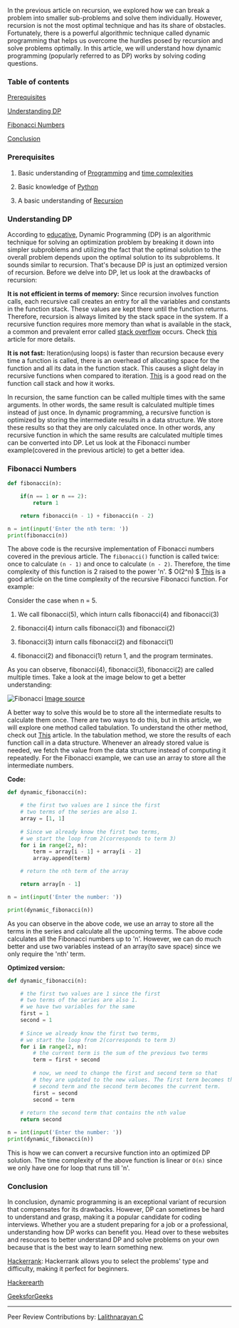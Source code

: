 
In the previous article on recursion, we explored how we can break a problem into smaller sub-problems and solve them individually. However, recursion is not the most optimal technique and has its share of obstacles. Fortunately, there is a powerful algorithmic technique called dynamic programming that helps us overcome the hurdles posed by recursion and solve problems optimally. In this article, we will understand how dynamic programming (popularly referred to as DP) works by solving coding questions.

### Table of contents
[Prerequisites](#prerequisites)

[Understanding DP](#understanding-dp)

[Fibonacci Numbers](#fibonacci-numbers)

[Conclusion](#conclusion)

### Prerequisites
1. Basic understanding of [Programming](https://www.tutorialspoint.com/computer_programming/computer_programming_basics.htm) and [time complexities](https://www.freecodecamp.org/news/time-complexity-of-algorithms/)

2. Basic knowledge of [Python](https://www.python.org/about/gettingstarted/)

3. A basic understanding of [Recursion](https://www.section.io/engineering-education/introduction-to-recursion)

### Understanding DP
According to [educative](https://www.educative.io/courses/grokking-dynamic-programming-patterns-for-coding-interviews/m2G1pAq0OO0), Dynamic Programming (DP) is an algorithmic technique for solving an optimization problem by breaking it down into simpler subproblems and utilizing the fact that the optimal solution to the overall problem depends upon the optimal solution to its subproblems. It sounds similar to recursion. That's because DP is just an optimized version of recursion. Before we delve into DP, let us look at the drawbacks of recursion:

**It is not efficient in terms of memory:** Since recursion involves function calls, each recursive call creates an entry for all the variables and constants in the function stack. These values are kept there until the function returns. Therefore, recursion is always limited by the stack space in the system. If a recursive function requires more memory than what is available in the stack, a common and prevalent error called [stack overflow](https://stackoverflow.com/questions/214741/what-is-a-stackoverflowerror) occurs. Check [this](https://benpfaff.org/writings/clc/recursion-vs-iteration.html) article for more details.

**It is not fast:** Iteration(using loops) is faster than recursion because every time a function is called, there is an overhead of allocating space for the function and all its data in the function stack. This causes a slight delay in recursive functions when compared to iteration. [This](https://stackoverflow.com/questions/10057443/explain-the-concept-of-a-stack-frame-in-a-nutshell) is a good read on the function call stack and how it works.

In recursion, the same function can be called multiple times with the same arguments. In other words, the same result is calculated multiple times instead of just once. In dynamic programming, a recursive function is optimized by storing the intermediate results in a data structure. We store these results so that they are only calculated once. In other words, any recursive function in which the same results are calculated multiple times can be converted into DP. Let us look at the Fibonacci number example(covered in the previous article) to get a better idea.

### Fibonacci Numbers
```py
def fibonacci(n):

	if(n == 1 or n == 2):
		return 1

	return fibonacci(n - 1) + fibonacci(n - 2)

n = int(input('Enter the nth term: '))
print(fibonacci(n))
```

The above code is the recursive implementation of Fibonacci numbers covered in the previous article. The `fibonacci()` function is called twice: once to calculate `(n - 1)` and once to calculate `(n - 2)`. Therefore, the time complexity of this function is 2 raised to the power 'n'. $ O(2^n) $ [This](https://www.geeksforgeeks.org/time-complexity-recursive-fibonacci-program/) is a good article on the time complexity of the recursive Fibonacci function. For example:

Consider the case when n = 5.

1. We call fibonacci(5), which inturn calls fibonacci(4) and fibonacci(3)

2. fibonacci(4) inturn calls fibonacci(3) and fibonacci(2)

3. fibonacci(3) inturn calls fibonacci(2) and fibonacci(1)

4. fibonacci(2) and fibonacci(1) return 1, and the program terminates.

As you can observe, fibonacci(4), fibonacci(3), fibonacci(2) are called multiple times. Take a look at the image below to get a better understanding:

![Fibonacci](/engineering-education/introduction-to-dynamic-programming/fibonacci.png)
[Image source](https://www.slitherintopython.com/assets/img/fibtree.png)

A better way to solve this would be to store all the intermediate results to calculate them once. There are two ways to do this, but in this article, we will explore one method called tabulation. To understand the other method, check out [This](https://www.educative.io/courses/grokking-dynamic-programming-patterns-for-coding-interviews/m2G1pAq0OO0) article. In the tabulation method, we store the results of each function call in a data structure. Whenever an already stored value is needed, we fetch the value from the data structure instead of computing it repeatedly. For the Fibonacci example, we can use an array to store all the intermediate numbers.

**Code:**  
```py
def dynamic_fibonacci(n):

	# the first two values are 1 since the first
	# two terms of the series are also 1.
	array = [1, 1]
	  
	# Since we already know the first two terms,
	# we start the loop from 2(corresponds to term 3)
	for i in range(2, n):
		term = array[i - 1] + array[i - 2]
		array.append(term)

	# return the nth term of the array

	return array[n - 1]

n = int(input('Enter the number: '))

print(dynamic_fibonacci(n))
```

As you can observe in the above code, we use an array to store all the terms in the series and calculate all the upcoming terms. The above code calculates all the Fibonacci numbers up to 'n'. However, we can do much better and use two variables instead of an array(to save space) since we only require the 'nth' term.

**Optimized version:**
```py
def dynamic_fibonacci(n):

	# the first two values are 1 since the first
	# two terms of the series are also 1.
	# we have two variables for the same
	first = 1
	second = 1
	
	# Since we already know the first two terms,
	# we start the loop from 2(corresponds to term 3)
	for i in range(2, n):
		# the current term is the sum of the previous two terms
		term = first + second
		
		# now, we need to change the first and second term so that
		# they are updated to the new values. The first term becomes the
		# second term and the second term becomes the current term.
		first = second
		second = term
  
	# return the second term that contains the nth value
	return second

n = int(input('Enter the number: '))
print(dynamic_fibonacci(n))
```

This is how we can convert a recursive function into an optimized DP solution. The time complexity of the above function is linear or `O(n)` since we only have one for loop that runs till 'n'.

  
### Conclusion
In conclusion, dynamic programming is an exceptional variant of recursion that compensates for its drawbacks. However, DP can sometimes be hard to understand and grasp, making it a popular candidate for coding interviews. Whether you are a student preparing for a job or a professional, understanding how DP works can benefit you. Head over to these websites and resources to better understand DP and solve problems on your own because that is the best way to learn something new.

[Hackerrank](https://www.hackerrank.com): Hackerrank allows you to select the problems' type and difficulty, making it perfect for beginners.

[Hackerearth](https://www.hackerearth.com/)

[GeeksforGeeks](https://www.geeksforgeeks.org/dynamic-programming/)

---
Peer Review Contributions by: [Lalithnarayan C](/engineering-education/authors/lalithnarayan-c/)

<!-- MathJax script -->
<script type="text/javascript" async
    src="https://cdnjs.cloudflare.com/ajax/libs/mathjax/2.7.1/MathJax.js?config=TeX-AMS-MML_HTMLorMML">
    MathJax.Hub.Config({
    tex2jax: {
      inlineMath: [['$','$'], ['\\(','\\)']],
      displayMath: [['$$','$$']],
      processEscapes: true,
      processEnvironments: true,
      skipTags: ['script', 'noscript', 'style', 'textarea', 'pre'],
      TeX: { equationNumbers: { autoNumber: "AMS" },
           extensions: ["AMSmath.js", "AMSsymbols.js"] }
    }
    });
    MathJax.Hub.Queue(function() {
      // Fix <code> tags after MathJax finishes running. This is a
      // hack to overcome a shortcoming of Markdown. Discussion at
      // https://github.com/mojombo/jekyll/issues/199
      var all = MathJax.Hub.getAllJax(), i;
      for(i = 0; i < all.length; i += 1) {
          all[i].SourceElement().parentNode.className += ' has-jax';
      }
    });
    MathJax.Hub.Config({
    // Autonumbering by mathjax
    TeX: { equationNumbers: { autoNumber: "AMS" } }
    });
  </script>
